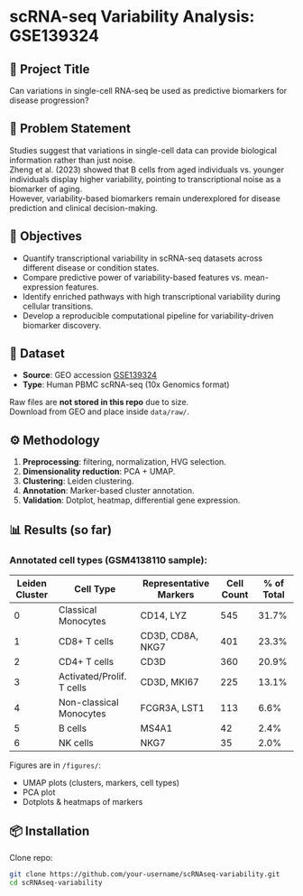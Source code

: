 # scRNA-seq Variability Analysis: GSE139324

## 🔬 Project Title
Can variations in single-cell RNA-seq be used as predictive biomarkers for disease progression?

## 📌 Problem Statement
Studies suggest that variations in single-cell data can provide biological information rather than just noise.  
Zheng et al. (2023) showed that B cells from aged individuals vs. younger individuals display higher variability, pointing to transcriptional noise as a biomarker of aging.  
However, variability-based biomarkers remain underexplored for disease prediction and clinical decision-making.

## 🎯 Objectives
- Quantify transcriptional variability in scRNA-seq datasets across different disease or condition states.
- Compare predictive power of variability-based features vs. mean-expression features.
- Identify enriched pathways with high transcriptional variability during cellular transitions.
- Develop a reproducible computational pipeline for variability-driven biomarker discovery.

## 📂 Dataset
- **Source**: GEO accession [GSE139324](https://www.ncbi.nlm.nih.gov/geo/query/acc.cgi?acc=GSE139324)  
- **Type**: Human PBMC scRNA-seq (10x Genomics format)  

Raw files are **not stored in this repo** due to size.  
Download from GEO and place inside `data/raw/`.

## ⚙️ Methodology
1. **Preprocessing**: filtering, normalization, HVG selection.  
2. **Dimensionality reduction**: PCA + UMAP.  
3. **Clustering**: Leiden clustering.  
4. **Annotation**: Marker-based cluster annotation.  
5. **Validation**: Dotplot, heatmap, differential gene expression.  

## 📊 Results (so far)
### Annotated cell types (GSM4138110 sample):
| Leiden Cluster | Cell Type                  | Representative Markers | Cell Count | % of Total |
|----------------|----------------------------|-------------------------|------------|------------|
| 0              | Classical Monocytes        | CD14, LYZ              | 545        | 31.7%      |
| 1              | CD8+ T cells               | CD3D, CD8A, NKG7       | 401        | 23.3%      |
| 2              | CD4+ T cells               | CD3D                   | 360        | 20.9%      |
| 3              | Activated/Prolif. T cells  | CD3D, MKI67            | 225        | 13.1%      |
| 4              | Non-classical Monocytes    | FCGR3A, LST1           | 113        | 6.6%       |
| 5              | B cells                    | MS4A1                  | 42         | 2.4%       |
| 6              | NK cells                   | NKG7                   | 35         | 2.0%       |

Figures are in `/figures/`:
- UMAP plots (clusters, markers, cell types)  
- PCA plot  
- Dotplots & heatmaps of markers  

## 📦 Installation
Clone repo:
```bash
git clone https://github.com/your-username/scRNAseq-variability.git
cd scRNAseq-variability



